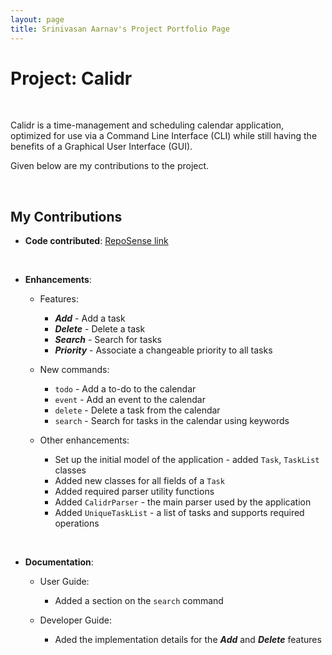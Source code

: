 ```yaml
---
layout: page
title: Srinivasan Aarnav's Project Portfolio Page
---
```


# Project: Calidr

<br>

Calidr is a time-management and scheduling calendar application, optimized for use via a Command Line Interface (CLI) while still having the benefits of a Graphical User Interface (GUI).

Given below are my contributions to the project.

<br>

## My Contributions

* **Code contributed**: [RepoSense link](https://nus-cs2103-ay2223s2.github.io/tp-dashboard/?search=flash161203&breakdown=true&sort=groupTitle&sortWithin=title&since=2023-02-17&timeframe=commit&mergegroup=&groupSelect=groupByRepos&checkedFileTypes=docs~functional-code~test-code~other)

<br>

* **Enhancements**:
  - Features:
    - _**Add**_ - Add a task
    - _**Delete**_ - Delete a task
    - _**Search**_ - Search for tasks
    - _**Priority**_ - Associate a changeable priority to all tasks
 
  - New commands:
    - `todo` - Add a to-do to the calendar
    - `event` - Add an event to the calendar
    - `delete` - Delete a task from the calendar
    - `search` - Search for tasks in the calendar using keywords

  - Other enhancements:
    - Set up the initial model of the application - added `Task`, `TaskList` classes
    - Added new classes for all fields of a `Task`
    - Added required parser utility functions 
    - Added `CalidrParser` - the main parser used by the application
    - Added `UniqueTaskList` - a list of tasks and supports required operations

<br>

* **Documentation**:
  - User Guide:
    - Added a section on the `search` command

  - Developer Guide:
    - Aded the implementation details for the _**Add**_ and _**Delete**_ features
